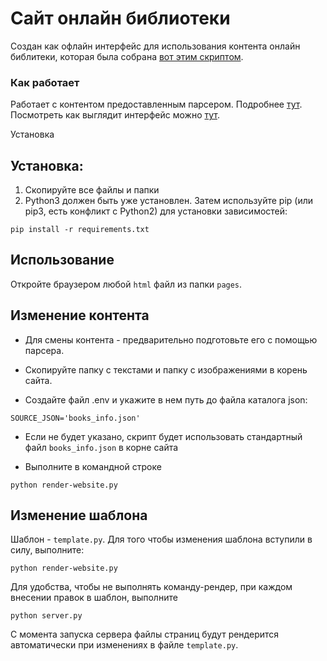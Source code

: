 # Сайт онлайн библиотеки
Создан как офлайн интерфейс для использования контента онлайн библитеки, которая была собрана [вот этим скриптом](https://github.com/ArtemVolik/online_library).
### Как работает 
Работает с контентом предоставленным парсером. Подробнее [тут](https://github.com/ArtemVolik/online_library/blob/master/README.md).   
Посмотреть как выглядит интерфейс можно [тут](https://github.com/ArtemVolik/).

Установка
## Установка:
1. Скопируйте все файлы и папки 
2. Python3 должен быть уже установлен. Затем используйте pip (или pip3, есть конфликт с Python2) для установки 
зависимостей:  
```
pip install -r requirements.txt
```

## Использование
Откройте браузером любой `html` файл из папки `pages`.

## Изменение контента   
- Для смены контента - предварительно подготовьте его с помощью парсера.
- Скопируйте папку с текстами и папку с изображениями в корень сайта.

- Создайте файл .env и укажите в нем путь до файла каталога json:
```
SOURCE_JSON='books_info.json'
```
- Если не будет указано, скрипт будет использовать стандартный файл `books_info.json` в корне сайта

- Выполните в командной строке
```
python render-website.py
```
## Изменение шаблона
Шаблон - `template.py`. Для того чтобы изменения шаблона вступили в силу, выполните:
```
python render-website.py
```
Для удобства, чтобы не выполнять команду-рендер, при каждом внесении правок в шаблон, выполните
```
python server.py 
```
С момента запуска сервера файлы страниц будут рендерится автоматически при изменениях в файле `template.py`.